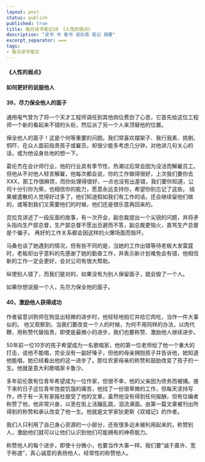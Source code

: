 ```yaml
---
layout: post
status: publish
published: true
title: 每日读书笔记10 《人性的弱点》
description: "读书 书 看书 读后感 笔记 摘要"
excerpt_separator: ===
tags:
- 每日读书笔记
---
```



#### 《人性的弱点》 
 
#### 如何更好的说服他人
 
#### 39，尽力保全他人的面子
 
通用电气曾为了将一个天才工程师调任到其他岗位费劲了心思，它首先给这位工程师一个新的看起来不错的头衔，然后派了另一个人来顶替他的位置。
 
保全他人的面子！这是个何等重要的问题。我们常喜欢摆架子、我行我素、挑剔、恫吓、在众人面前指责孩子或雇员，却很少能多考虑几分钟，对他讲几句关心的话，或为他设身处地的想一下。
 
葛伦杰在会计师行业，他的行业具有季节性，热潮过后常会因为没活而解雇员工。但他从不对他人轻言解雇，他每次都会说，你的工作做得很好，上次我们要你去XXX，那工作很麻烦，而你处理得很好，一点也没有出差错，我们要你知道，公司十分引你为荣，也相信你的能力，愿意永远支持你，希望你别忘记了这些。
结果被遣散的人觉得好过多了，他们知道假如我们有工作的话，还会继续留他们做的，或等到我们又需要他们的时候，他们还是很乐意再回来的。
 
克拉克讲述了一段反面的故事，有一次开会，副总裁提出一个尖锐的问题，并将矛头指向生产部总督，生产部总督不愿出丑避而不答，副总裁更恼火，直骂生产总督是个骗子。
再好的工作关系都会因这样的火爆场面而毁坏。
 
马桑也谈了她遇到的情况，但有些不同的是，当她的工作出错等待老板大发雷霆时，老板却出乎意料的先感谢了她的勤奋工作，并表示新计划难免会有错，他相信新的工作一定会更好，会对公司有很大帮助。
 
纵使别人错了，而我们是对的，如果没有为别人保留面子，就会毁了一个人。
 
如果你想说服一个人，先尽力保全他的面子。
 
#### 40，激励他人获得成功
 
作者留意训狗师在狗显出轻微的进步时，他轻轻地拍它并给它肉吃，当作一件大事似的。
他又观察到，当我们要改变一个人的时候，为何不用同样的办法，以肉代鞭，用称赞代替指责，即使是最微小的进步，我们也要称赞、激励他人继续进步。
 
50年前一位10岁的孩子希望成为一名歌唱家，他的第一位老师给了他一个重大的打击，说他不能唱，完全没有一副好嗓子，但他的母亲拥抱孩子并告诉他，她知道他能唱，她已经看出他的这一进步了。那位农家母亲的称赞和鼓励改变了孩子的一生。他就是意大利歌唱家卡鲁沙。
 
多年前伦敦有位青年希望成为一位作家，但很不幸，他的父亲因为债务而被捕。接下来的日子这位青年饱尝饥饿的痛苦，他找了一份很卑微的工作，但每天坚持写作，终于有一天有家报社接受了他的文章，虽然他没有得到任何报酬，但有位编者称赞了他，他非常兴奋，以至在街上活蹦乱跳，泪流满面。由第一篇文章被刊出所得到的称赞和承认改变了他一生。他就是文学家狄更斯《双城记》的作者。
 
我们人只利用了自己身心资源的一小部分，还有很多远未被利用起来的，称赞别人，激励他们就可以让他们认识到他们可能拥有的神奇能力。
 
称赞他人的每个进步，即使十分微小，也要当作大事一样。我们要“诚于嘉许、宽于称道”，真心诚意的表扬他人，经常性的称赞他人。

